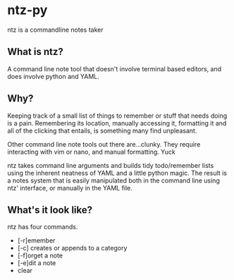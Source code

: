 # ntz-py
ntz is a commandline notes taker

## What is ntz?

A command line note tool that doesn't involve terminal based editors, and does involve python and YAML.

## Why?

Keeping track of a small list of things to remember or stuff that needs doing is a pain. 
Remembering its location, manually accessing it, formatting it and all of the clicking that entails, 
is something many find unpleasant.

Other command line note tools out there are...clunky. 
They require interacting with vim or nano, and manual formatting. 
Yuck

ntz takes command line arguments and builds tidy todo/remember lists using the inherent 
neatness of YAML and a little python magic. 
The result is a notes system that is easily manipulated both in the command line 
using ntz' interface, or manually in the YAML file.

## What's it look like?

ntz has four commands.
* [-r]emember
* [-c] creates or appends to a category
* [-f]orget a note
* [-e]dit a note
* clear
